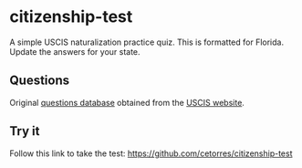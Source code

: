 # citizenship-test

A simple USCIS naturalization practice quiz. This is formatted for Florida. Update the answers for your state.

## Questions

Original [questions database](https://www.uscis.gov/sites/default/files/document/questions-and-answers/100q.txt) obtained from the [USCIS website](https://www.uscis.gov/citizenship-resource-center/naturalization-test-and-study-resources/study-for-the-test/citizenship-resources-in-text-only-format).

## Try it

Follow this link to take the test: <https://github.com/cetorres/citizenship-test>
